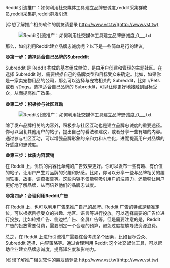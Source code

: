 Reddit引流推广：如何利用社交媒体工具建立品牌忠诚度,reddit采集群成员,reddit采集群,reddit群发引流

[😍想了解推广相关软件的朋友请登录 http://www.vst.tw](http://www.vst.tw)

 <center><img src="https://vst.tw/MP4/tuiguang/png/3.png" alt="Reddit引流推广：如何利用社交媒体工具建立品牌忠诚度_0___.txt"></center>

那么，如何利用Reddit建立品牌忠诚度呢？以下是一些简单易行的建议。

**😄第一步：选择适合自己品牌的Subreddit**

Subreddit 是 Reddit 构成的基本组成单位，是由用户创建和管理的主题社区。在选择 Subreddit 时，需要根据自己的品牌类型和目标受众来确定。比如，如果你是一家卖宠物用品的公司，那么可以选择与宠物相关的 Subreddit，比如 r/Pets 或者 r/Dogs。选择适合自己品牌的 Subreddit，可以让你更好地接触到目标受众，从而提高推广效果。

**😄第二步：积极参与社区互动**

 <center><img src="https://vst.tw/MP4/tuiguang/png/8.png" alt="Reddit引流推广：如何利用社交媒体工具建立品牌忠诚度_0___.txt"></center>

除了发布品牌相关的内容外，积极参与社区互动也是建立品牌忠诚度的重要途径。你可以回复其他用户的帖子，提出自己的看法和建议，或者分享一些有趣的内容。通过参与社区互动，可以增强品牌形象的亲和力和人性化，进而提高用户对品牌的好感度和忠诚度。

**😄第三步：优质内容营销**

在 Reddit 上，优质的内容比单纯的广告效果更好。你可以发布一些有趣、有价值的帖子，让用户产生对品牌的兴趣和好感。比如，你可以分享一些与品牌相关的趣闻轶事、故事、调查报告等。这些内容不仅能够吸引用户的注意力，还能够让用户更好地了解品牌，从而培养他们的品牌忠诚度。

**😄第四步：合理利用Reddit广告**

在 Reddit 上，也可以利用广告来推广自己的品牌。Reddit 广告的特点是精准定位，可以根据目标受众的兴趣、地区、语言等进行投放。可以选择需要的广告位进行投放，比如轮播广告、侧边栏广告、全屏广告等。但是需要注意的是，Reddit 广告的投放需要付费，需要制定一个合理的预算，避免过度投放导致资源浪费。

总之，在 Reddit 上进行引流推广需要综合考虑多个因素，比如目标受众、 Subreddit 选择、内容策略等。通过合理利用 Reddit 这个社交媒体工具，可以帮助企业建立品牌忠诚度，提高知名度和影响力。

[😍想了解推广相关软件的朋友请登录 http://www.vst.tw](http://www.vst.tw)



